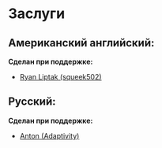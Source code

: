 # Заслуги

## Американский английский:

**Сделан при поддержке:**

* [Ryan Liptak (squeek502)](https://github.com/squeek502)

## Русский:

**Сделан при поддержке:**

* [Anton (Adaptivity)](https://github.com/Adaptivity)